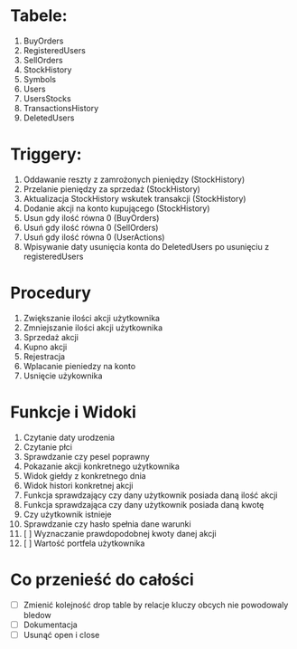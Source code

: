 # Tabele:
1. BuyOrders
2. RegisteredUsers
3. SellOrders
4. StockHistory
5. Symbols
6. Users
7. UsersStocks
8. TransactionsHistory
9. DeletedUsers

# Triggery:
1. Oddawanie reszty z zamrożonych pieniędzy (StockHistory)
2. Przelanie pieniędzy za sprzedaż (StockHistory)
3. Aktualizacja StockHistory wskutek transakcji (StockHistory)
4. Dodanie akcji na konto kupującego (StockHistory)
5. Usun gdy ilość równa 0 (BuyOrders)
6. Usuń gdy ilość równa 0 (SellOrders)
7. Usuń gdy ilość równa 0 (UserActions)
8. Wpisywanie daty usunięcia konta do DeletedUsers po usunięciu z registeredUsers 

# Procedury
1. Zwiększanie ilości akcji użytkownika
2. Zmniejszanie ilości akcji użytkownika
3. Sprzedaż akcji
4. Kupno akcji
5. Rejestracja
6. Wplacanie pieniedzy na konto 
7. Usnięcie użykownika

# Funkcje i Widoki
1. Czytanie daty urodzenia
2. Czytanie płci
3. Sprawdzanie czy pesel poprawny
4. Pokazanie akcji konkretnego użytkownika
5. Widok giełdy z konkretnego dnia
6. Widok histori konkretnej akcji
7. Funkcja sprawdzający czy dany użytkownik posiada daną ilość akcji
8. Funkcja sprawdzająca czy dany użytkownik posiada daną kwotę
9. Czy użytkownik istnieje
10. Sprawdzanie czy hasło spełnia dane warunki
11. [ ] Wyznaczanie prawdopodobnej kwoty danej akcji
12. [ ] Wartość portfela użytkownika

# Co przenieść do całości
* [ ] Zmienić kolejność drop table by relacje kluczy obcych nie powodowaly bledow
* [ ] Dokumentacja 
* [ ] Usunąć open i close
